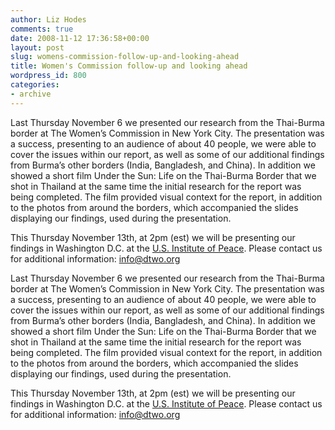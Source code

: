 ```yaml
---
author: Liz Hodes
comments: true
date: 2008-11-12 17:36:58+00:00
layout: post
slug: womens-commission-follow-up-and-looking-ahead
title: Women's Commission follow-up and looking ahead
wordpress_id: 800
categories:
- archive
---
```



Last Thursday November 6 we presented our research from the Thai-Burma border at The Women’s Commission in New York City. The presentation was a success, presenting to an audience of about 40 people, we were able to cover the issues within our report, as well as some of our additional findings from Burma’s other borders (India, Bangladesh, and China). In addition we showed a short film Under the Sun: Life on the Thai-Burma Border that we shot in Thailand at the same time the initial research for the report was being completed. The film provided visual context for the report, in addition to the photos from around the borders, which accompanied the slides displaying our findings, used during the presentation.

This Thursday November 13th, at 2pm (est) we will be presenting our findings in Washington D.C. at the [U.S. Institute of Peace][1]. Please contact us for additional information: info@dtwo.org 


 [1]: http://www.usip.org

Last Thursday November 6 we presented our research from the Thai-Burma border at The Women’s Commission in New York City. The presentation was a success, presenting to an audience of about 40 people, we were able to cover the issues within our report, as well as some of our additional findings from Burma’s other borders (India, Bangladesh, and China). In addition we showed a short film Under the Sun: Life on the Thai-Burma Border that we shot in Thailand at the same time the initial research for the report was being completed. The film provided visual context for the report, in addition to the photos from around the borders, which accompanied the slides displaying our findings, used during the presentation.

This Thursday November 13th, at 2pm (est) we will be presenting our findings in Washington D.C. at the [U.S. Institute of Peace](http://www.usip.org). Please contact us for additional information: info@dtwo.org
